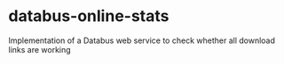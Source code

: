 # databus-online-stats
Implementation of a Databus web service to check whether all download links are working
